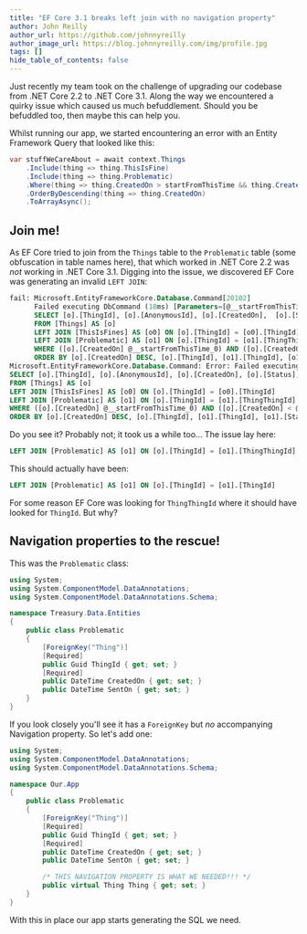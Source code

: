 ```yaml
---
title: "EF Core 3.1 breaks left join with no navigation property"
author: John Reilly
author_url: https://github.com/johnnyreilly
author_image_url: https://blog.johnnyreilly.com/img/profile.jpg
tags: []
hide_table_of_contents: false
---
```

Just recently my team took on the challenge of upgrading our codebase from .NET Core 2.2 to .NET Core 3.1. Along the way we encountered a quirky issue which caused us much befuddlement. Should you be befuddled too, then maybe this can help you.

 Whilst running our app, we started encountering an error with an Entity Framework Query that looked like this:

```cs
var stuffWeCareAbout = await context.Things
    .Include(thing => thing.ThisIsFine)
    .Include(thing => thing.Problematic)
    .Where(thing => thing.CreatedOn > startFromThisTime && thing.CreatedOn < endAtThisTime)
    .OrderByDescending(thing => thing.CreatedOn)
    .ToArrayAsync();
```

## Join me!

As EF Core tried to join from the `Things` table to the `Problematic` table (some obfuscation in table names here), that which worked in .NET Core 2.2 was *not* working in .NET Core 3.1. Digging into the issue, we discovered EF Core was generating an invalid `LEFT JOIN`:

```sql
fail: Microsoft.EntityFrameworkCore.Database.Command[20102]
      Failed executing DbCommand (18ms) [Parameters=[@__startFromThisTime_0='?' (DbType = DateTime2), @__endAtThisTime_1='?' (DbType = DateTime2)], CommandType='Text', CommandTimeout='30']
      SELECT [o].[ThingId], [o].[AnonymousId], [o].[CreatedOn],  [o].[Status], [o].[UpdatedOn], [o0].[Id], [o0].[ThingId], [o0].[Name], [o1].[ThingId], [o1].[Status], [o1].[CreatedOn], [o1].[ThingThingId], [o1].[SentOn]
      FROM [Things] AS [o]
      LEFT JOIN [ThisIsFines] AS [o0] ON [o].[ThingId] = [o0].[ThingId]
      LEFT JOIN [Problematic] AS [o1] ON [o].[ThingId] = [o1].[ThingThingId]
      WHERE ([o].[CreatedOn] @__startFromThisTime_0) AND ([o].[CreatedOn] < @__endAtThisTime_1)
      ORDER BY [o].[CreatedOn] DESC, [o].[ThingId], [o1].[ThingId], [o1].[Status]
Microsoft.EntityFrameworkCore.Database.Command: Error: Failed executing DbCommand (18ms) [Parameters=[@__startFromThisTime_0='?' (DbType = DateTime2), @__endAtThisTime_1='?' (DbType = DateTime2)], CommandType='Text', CommandTimeout='30']
SELECT [o].[ThingId], [o].[AnonymousId], [o].[CreatedOn], [o].[Status], [o].[UpdatedOn], [o0].[Id], [o0].[ThingId], [o0].[Name], [o1].[ThingId], [o1].[Status], [o1].[CreatedOn], [o1].[ThingThingId], [o1].[SentOn]
FROM [Things] AS [o]
LEFT JOIN [ThisIsFines] AS [o0] ON [o].[ThingId] = [o0].[ThingId]
LEFT JOIN [Problematic] AS [o1] ON [o].[ThingId] = [o1].[ThingThingId]
WHERE ([o].[CreatedOn] @__startFromThisTime_0) AND ([o].[CreatedOn] < @__endAtThisTime_1)
ORDER BY [o].[CreatedOn] DESC, [o].[ThingId], [o1].[ThingId], [o1].[Status]
```

Do you see it? Probably not; it took us a while too... The issue lay here:

```sql
LEFT JOIN [Problematic] AS [o1] ON [o].[ThingId] = [o1].[ThingThingId]
```

This should actually have been:

```sql
LEFT JOIN [Problematic] AS [o1] ON [o].[ThingId] = [o1].[ThingId]
```

For some reason EF Core was looking for `ThingThingId` where it should have looked for `ThingId`. But why?

## Navigation properties to the rescue!

This was the `Problematic` class:

```cs
using System;
using System.ComponentModel.DataAnnotations;
using System.ComponentModel.DataAnnotations.Schema;

namespace Treasury.Data.Entities
{
    public class Problematic
    {
        [ForeignKey("Thing")]
        [Required]
        public Guid ThingId { get; set; }
        [Required]
        public DateTime CreatedOn { get; set; }
        public DateTime SentOn { get; set; }
    }
}
```

If you look closely you'll see it has a `ForeignKey` but *no* accompanying Navigation property. So let's add one:

```cs
using System;
using System.ComponentModel.DataAnnotations;
using System.ComponentModel.DataAnnotations.Schema;

namespace Our.App
{
    public class Problematic
    {
        [ForeignKey("Thing")]
        [Required]
        public Guid ThingId { get; set; }
        [Required]
        public DateTime CreatedOn { get; set; }
        public DateTime SentOn { get; set; }

        /* THIS NAVIGATION PROPERTY IS WHAT WE NEEDED!!! */
        public virtual Thing Thing { get; set; }
    }
}
```

With this in place our app starts generating the SQL we need.


